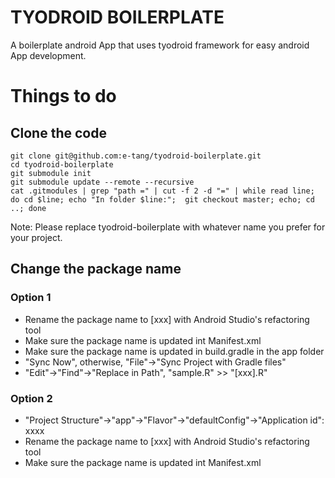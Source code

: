 # TYODROID BOILERPLATE

A boilerplate android App that uses tyodroid framework for easy android App development.

# Things to do

## Clone the code
```
git clone git@github.com:e-tang/tyodroid-boilerplate.git
cd tyodroid-boilerplate
git submodule init
git submodule update --remote --recursive
cat .gitmodules | grep "path =" | cut -f 2 -d "=" | while read line; do cd $line; echo "In folder $line:";  git checkout master; echo; cd ..; done
```

Note:
Please replace tyodroid-boilerplate with whatever name you prefer for your project.

## Change the package name

### Option 1
* Rename the package name to [xxx] with Android Studio's refactoring tool
* Make sure the package name is updated int Manifest.xml
* Make sure the package name is updated in build.gradle in the app folder
* "Sync Now", otherwise, "File"->"Sync Project with Gradle files"
* "Edit"->"Find"->"Replace in Path", "sample.R" >> "[xxx].R"

### Option 2
* "Project Structure"->"app"->"Flavor"->"defaultConfig"->"Application id": xxxx
* Rename the package name to [xxx] with Android Studio's refactoring tool
* Make sure the package name is updated int Manifest.xml
